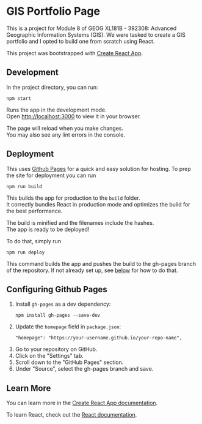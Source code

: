 # GIS Portfolio Page

This is a project for Module 8 of GEOG XL181B - 392308: Advanced Geographic Information Systems (GIS). We were tasked to create a GIS portfolio and I opted to build one from scratch using React.

This project was bootstrapped with [Create React App](https://github.com/facebook/create-react-app).

## Development

In the project directory, you can run:

```
npm start
```

Runs the app in the development mode.\
Open [http://localhost:3000](http://localhost:3000) to view it in your browser.

The page will reload when you make changes.\
You may also see any lint errors in the console.

## Deployment

This uses [Github Pages](https://pages.github.com/) for a quick and easy solution for hosting. To prep the site for deployment you can run

```
npm run build
```

This builds the app for production to the `build` folder.\
It correctly bundles React in production mode and optimizes the build for the best performance.

The build is minified and the filenames include the hashes.\
The app is ready to be deployed!

To do that, simply run

```
npm run deploy
```

This command builds the app and pushes the build to the gh-pages branch of the repository. If not already set up, see [below](#configuring-github-pages) for how to do that.

## Configuring Github Pages

1. Install `gh-pages` as a dev dependency:
   ```
   npm install gh-pages --save-dev
   ```
1. Update the `homepage` field in `package.json`:
   ```
   "homepage": "https://your-username.github.io/your-repo-name",
   ```
1. Go to your repository on GitHub.
1. Click on the "Settings" tab.
1. Scroll down to the "GitHub Pages" section.
1. Under "Source", select the gh-pages branch and save.

## Learn More

You can learn more in the [Create React App documentation](https://facebook.github.io/create-react-app/docs/getting-started).

To learn React, check out the [React documentation](https://reactjs.org/).

